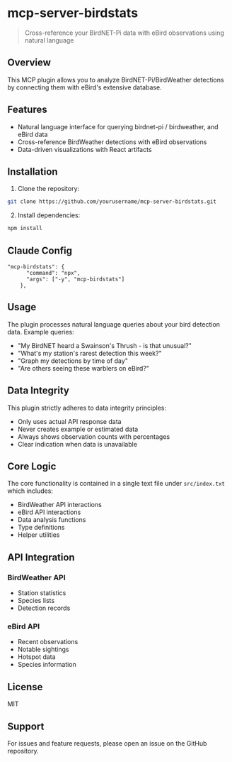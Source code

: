 # mcp-server-birdstats

> Cross-reference your BirdNET-Pi data with eBird observations using natural language

## Overview

This MCP plugin allows you to analyze BirdNET-Pi/BirdWeather detections by connecting them with eBird's extensive database. 

## Features

- Natural language interface for querying birdnet-pi / birdweather, and eBird data
- Cross-reference BirdWeather detections with eBird observations
- Data-driven visualizations with React artifacts

## Installation

1. Clone the repository:
```bash
git clone https://github.com/yourusername/mcp-server-birdstats.git
```

2. Install dependencies:
```bash
npm install
```
## Claude Config
```
"mcp-birdstats": {
      "command": "npx",
      "args": ["-y", "mcp-birdstats"]
    },
```


## Usage

The plugin processes natural language queries about your bird detection data. Example queries:

- "My BirdNET heard a Swainson's Thrush - is that unusual?"
- "What's my station's rarest detection this week?"
- "Graph my detections by time of day"
- "Are others seeing these warblers on eBird?"

## Data Integrity

This plugin strictly adheres to data integrity principles:
- Only uses actual API response data
- Never creates example or estimated data
- Always shows observation counts with percentages
- Clear indication when data is unavailable

## Core Logic

The core functionality is contained in a single text file under `src/index.txt` which includes:
- BirdWeather API interactions
- eBird API interactions
- Data analysis functions
- Type definitions
- Helper utilities

## API Integration

### BirdWeather API
- Station statistics
- Species lists
- Detection records

### eBird API
- Recent observations
- Notable sightings
- Hotspot data
- Species information

## License

MIT

## Support

For issues and feature requests, please open an issue on the GitHub repository.
